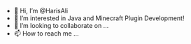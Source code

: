 - 👋 Hi, I’m @HarisAli
- 👀 I’m interested in Java and Minecraft Plugin Development!
- 💞️ I’m looking to collaborate on ...
- 📫 How to reach me ...

<!---
HarisAli3/HarisAli3 is a ✨ special ✨ repository because its `README.md` (this file) appears on your GitHub profile.
You can click the Preview link to take a look at your changes.
--->
